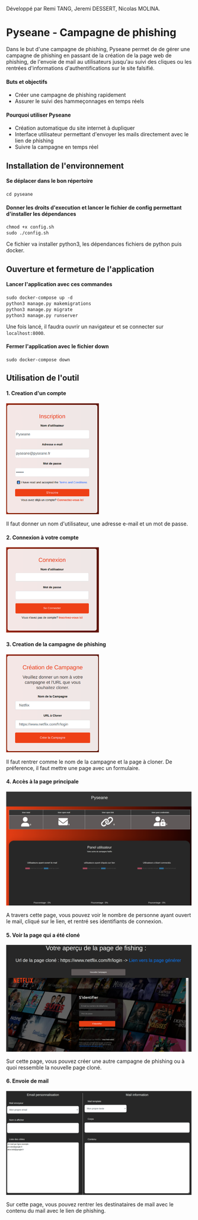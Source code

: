 Développé par Remi TANG, Jeremi DESSERT, Nicolas MOLINA.

# Pyseane - Campagne de phishing
Dans le but d'une campagne de phishing, Pyseane permet de de gérer une campagne de phishing en passant de la création de la page web de phishing, de l'envoie de mail au utilisateurs jusqu'au suivi des cliques ou les rentrées d'informations d'authentifications sur le site falsifié.

#### Buts et objectifs
- Créer une campagne de phishing rapidement
- Assurer le suivi des hammeçonnages en temps réels

#### Pourquoi utiliser Pyseane
- Création automatique du site internet à dupliquer
- Interface utilisateur permettant d'envoyer les mails directement avec le lien de phishing
- Suivre la campagne en temps réel

## Installation de l'environnement

#### Se déplacer dans le bon répertoire
```
cd pyseane
```

#### Donner les droits d'execution et lancer le fichier de config permettant d'installer les dépendances
```
chmod +x config.sh
sudo ./config.sh
```

Ce fichier va installer python3, les dépendances fichiers de python puis docker.

## Ouverture et fermeture de l'application

#### Lancer l'application avec ces commandes
```
sudo docker-compose up -d
python3 manage.py makemigrations
python3 manage.py migrate
python3 manage.py runserver
```

Une fois lancé, il faudra ouvrir un navigateur et se connecter sur `localhost:8000`.

#### Fermer l'application avec le fichier down
```
sudo docker-compose down
```

## Utilisation de l'outil

#### 1. Creation d'un compte

[<img src="pyseane/img/Inscription.png" width="250"/>](img/Inscription.png)

Il faut donner un nom d'utilisateur, une adresse e-mail et un mot de passe.

#### 2. Connexion à votre compte

[<img src="pyseane/img/Connexion.png" width="250"/>](img/Connexion.png)

#### 3. Creation de la campagne de phishing

[<img src="pyseane/img/Campagne.png" width="250"/>](img/Campagne.png)

Il faut rentrer comme le nom de la campagne et la page à cloner. De préference, il faut mettre une page avec un formulaire.

#### 4. Accès à la page principale

[<img src="pyseane/img/Dashboard.png" width="500"/>](img/Dasboard.png)

A travers cette page, vous pouvez voir le nombre de personne ayant ouvert le mail, cliqué sur le lien, et rentré ses identifiants de connexion.


#### 5. Voir la page qui a été cloné

[<img src="pyseane/img/Phishing.png" width="500"/>](img/Phishing.png)

Sur cette page, vous pouvez créer une autre campagne de phishing ou à quoi ressemble la nouvelle page cloné.


#### 6. Envoie de mail

[<img src="pyseane/img/Mail.png" width="500"/>](img/Mail.png)

Sur cette page, vous pouvez rentrer les destinataires de mail avec le contenu du mail avec le lien de phishing.










